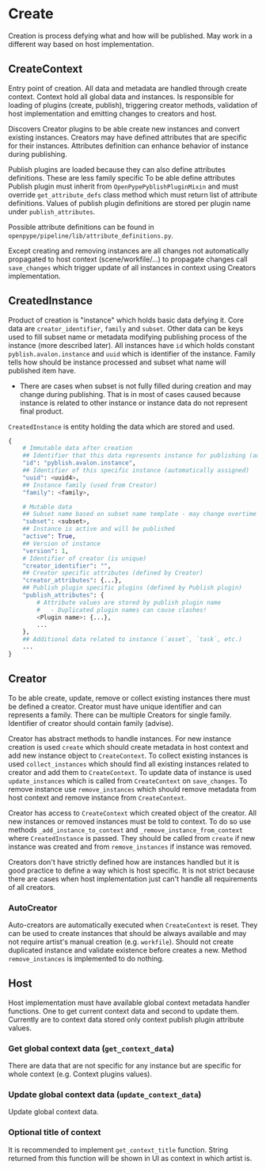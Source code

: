 # Create
Creation is process defying what and how will be published. May work in a different way based on host implementation.

## CreateContext
Entry point of creation. All data and metadata are handled through create context. Context hold all global data and instances. Is responsible for loading of plugins (create, publish), triggering creator methods, validation of host implementation and emitting changes to creators and host.

Discovers Creator plugins to be able create new instances and convert existing instances. Creators may have defined attributes that are specific for their instances. Attributes definition can enhance behavior of instance during publishing.

Publish plugins are loaded because they can also define attributes definitions. These are less family specific To be able define attributes Publish plugin must inherit from `OpenPypePyblishPluginMixin` and must override `get_attribute_defs` class method which must return list of attribute definitions. Values of publish plugin definitions are stored per plugin name under `publish_attributes`.

Possible attribute definitions can be found in `openpype/pipeline/lib/attribute_definitions.py`.

Except creating and removing instances are all changes not automatically propagated to host context (scene/workfile/...) to propagate changes call `save_changes` which trigger update of all instances in context using Creators implementation.


## CreatedInstance
Product of creation is "instance" which holds basic data defying it. Core data are `creator_identifier`, `family` and `subset`. Other data can be keys used to fill subset name or metadata modifying publishing process of the instance (more described later). All instances have `id` which holds constant `pyblish.avalon.instance` and `uuid` which is identifier of the instance.
Family tells how should be instance processed and subset what name will published item have.
- There are cases when subset is not fully filled during creation and may change during publishing. That is in most of cases caused because instance is related to other instance or instance data do not represent final product.

`CreatedInstance` is entity holding the data which are stored and used.

```python
{
    # Immutable data after creation
    ## Identifier that this data represents instance for publishing (automatically assigned)
    "id": "pyblish.avalon.instance",
    ## Identifier of this specific instance (automatically assigned)
    "uuid": <uuid4>,
    ## Instance family (used from Creator)
    "family": <family>,

    # Mutable data
    ## Subset name based on subset name template - may change overtime (on context change)
    "subset": <subset>,
    ## Instance is active and will be published
    "active": True,
    ## Version of instance
    "version": 1,
    # Identifier of creator (is unique)
    "creator_identifier": "",
    ## Creator specific attributes (defined by Creator)
    "creator_attributes": {...},
    ## Publish plugin specific plugins (defined by Publish plugin)
    "publish_attributes": {
        # Attribute values are stored by publish plugin name
        #   - Duplicated plugin names can cause clashes!
        <Plugin name>: {...},
        ...
    },
    ## Additional data related to instance (`asset`, `task`, etc.)
    ...
}
```

## Creator
To be able create, update, remove or collect existing instances there must be defined a creator. Creator must have unique identifier and can represents a family. There can be multiple Creators for single family. Identifier of creator should contain family (advise).

Creator has abstract methods to handle instances. For new instance creation is used `create` which should create metadata in host context and add new instance object to `CreateContext`. To collect existing instances is used `collect_instances` which should find all existing instances related to creator and add them to `CreateContext`. To update data of instance is used `update_instances` which is called from `CreateContext` on `save_changes`. To remove instance use `remove_instances` which should remove metadata from host context and remove instance from `CreateContext`.

Creator has access to `CreateContext` which created object of the creator. All new instances or removed instances must be told to context. To do so use methods `_add_instance_to_context` and `_remove_instance_from_context` where `CreatedInstance` is passed. They should be called from `create` if new instance was created and from `remove_instances` if instance was removed.

Creators don't have strictly defined how are instances handled but it is good practice to define a way which is host specific. It is not strict because there are cases when host implementation just can't handle all requirements of all creators.

### AutoCreator
Auto-creators are automatically executed when `CreateContext` is reset. They can be used to create instances that should be always available and may not require artist's manual creation (e.g. `workfile`). Should not create duplicated instance and validate existence before creates a new. Method `remove_instances` is implemented to do nothing.

## Host
Host implementation must have available global context metadata handler functions. One to get current context data and second to update them. Currently are to context data stored only context publish plugin attribute values.

### Get global context data (`get_context_data`)
There are data that are not specific for any instance but are specific for whole context (e.g. Context plugins values).

### Update global context data (`update_context_data`)
Update global context data.

### Optional title of context
It is recommended to implement `get_context_title` function. String returned from this function will be shown in UI as context in which artist is.
